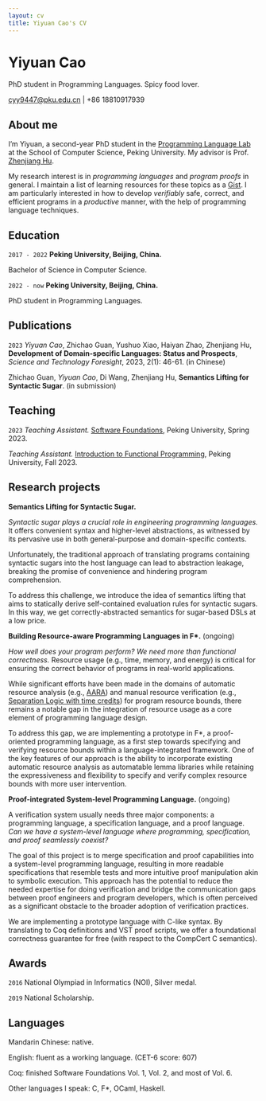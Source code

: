 ```yaml
---
layout: cv
title: Yiyuan Cao's CV
---
```

# Yiyuan Cao
PhD student in Programming Languages. Spicy food lover.

<div id="webaddress">
<a href="cyy9447@pku.edu.cn">cyy9447@pku.edu.cn</a>
| +86 18810917939
</div>

## About me

I’m Yiyuan, a second-year PhD student in the [Programming Language Lab](https://pl.cs.pku.edu.cn/en/) at the School of Computer Science, Peking University. My advisor is Prof. [Zhenjiang Hu](https://zhenjiang888.github.io).

My research interest is in _programming languages_ and _program proofs_ in general. I maintain a list of learning resources for these topics as a [Gist](https://gist.github.com/yiyuan-cao/fe3186ef85f70cef970ee221b2936548). I am particularly interested in how to develop _verifiably_ safe, correct, and efficient programs in a _productive_ manner, with the help of programming language techniques.

## Education

`2017 - 2022`
__Peking University, Beijing, China.__

Bachelor of Science in Computer Science.

`2022 - now`
__Peking University, Beijing, China.__

PhD student in Programming Languages.

## Publications

`2023`
_Yiyuan Cao_, Zhichao Guan, Yushuo Xiao, Haiyan Zhao, Zhenjiang Hu, __Development of Domain-specific Languages: Status and Prospects__, _Science and Technology Foresight_, 2023, 2(1): 46-61. (in Chinese)

Zhichao Guan, _Yiyuan Cao_, Di Wang, Zhenjiang Hu, __Semantics Lifting for Syntactic Sugar__. (in submission)

## Teaching

`2023`
_Teaching Assistant._ [Software Foundations](https://xiongyingfei.github.io/SF/2023/), Peking University, Spring 2023.

_Teaching Assistant._ [Introduction to Functional Programming](https://zhenjiang888.github.io/FP/2023/), Peking University, Fall 2023.

## Research projects
__Semantics Lifting for Syntactic Sugar.__

_Syntactic sugar plays a crucial role in engineering programming languages._ It offers convenient syntax and higher-level abstractions, as witnessed by its pervasive use in both general-purpose and domain-specific contexts.

Unfortunately, the traditional approach of translating programs containing syntactic sugars into the host language can lead to abstraction leakage, breaking the promise of convenience and hindering program comprehension.

To address this challenge, we introduce the idea of semantics lifting that aims to statically derive self-contained evaluation rules for syntactic sugars. In this way, we get correctly-abstracted semantics for sugar-based DSLs at a low price.

__Building Resource-aware Programming Languages in F\*.__ (ongoing)

_How well does your program perform? We need more than functional correctness._ Resource usage (e.g., time, memory, and energy) is critical for ensuring the correct behavior of programs in real-world applications.

While significant efforts have been made in the domains of automatic resource analysis (e.g., [AARA](https://doi.org/10.1017/S0960129521000487)) and manual resource verification (e.g., [Separation Logic with time credits](https://doi.org/10.1007/s10817-017-9431-7)) for program resource bounds, there remains a notable gap in the integration of resource usage as a core element of programming language design.

To address this gap, we are implementing a prototype in F\*, a proof-oriented programming language, as a first step towards specifying and verifying resource bounds within a language-integrated framework. One of the key features of our approach is the ability to incorporate existing automatic resource analysis as automatable lemma libraries while retaining the expressiveness and flexibility to specify and verify complex resource bounds with more user intervention.

__Proof-integrated System-level Programming Language.__ (ongoing)

A verification system usually needs three major components: a programming language, a specification language, and a proof language. _Can we have a system-level language where programming, specification, and proof seamlessly coexist?_

The goal of this project is to merge specification and proof capabilities into a system-level programming language, resulting in more readable specifications that resemble tests and more intuitive proof manipulation akin to symbolic execution. This approach has the potential to reduce the needed expertise for doing verification and bridge the communication gaps between proof engineers and program developers, which is often perceived as a significant obstacle to the broader adoption of verification practices.

We are implementing a prototype language with C-like syntax. By translating to Coq definitions and VST proof scripts, we offer a foundational correctness guarantee for free (with respect to the CompCert C semantics).

## Awards

`2016`
National Olympiad in Informatics (NOI), Silver medal.

`2019`
National Scholarship.

## Languages
Mandarin Chinese: native.

English: fluent as a working language. (CET-6 score: 607)

Coq: finished Software Foundations Vol. 1, Vol. 2, and most of Vol. 6.

Other languages I speak: C, F\*, OCaml, Haskell.
